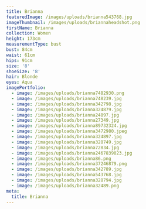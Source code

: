 ```yaml
---
title: Brianna
featuredImage: /images/uploads/brianna543768.jpg
imageThumbnail: /images/uploads/briannaheadshot.png
firstName: Brianna
collection: Women
height: 173cm
measurementType: bust
bust: 84cm
waist: 61cm
hips: 91cm
size: '8'
shoeSize: '8'
hair: Blonde
eyes: Aqua
imagePortfolio:
  - image: /images/uploads/brianna7482930.png
  - image: /images/uploads/brianna748239.jpg
  - image: /images/uploads/brianna342798.jpg
  - image: /images/uploads/brianna324879.jpg
  - image: /images/uploads/brianna24897.jpg
  - image: /images/uploads/brianna27349.jpg
  - image: /images/uploads/brianna89732324.jpg
  - image: /images/uploads/brianna3472980.jpeg
  - image: /images/uploads/brianna324897.jpg
  - image: /images/uploads/brianna328749.jpg
  - image: /images/uploads/brianna72834.jpg
  - image: /images/uploads/brianna2467839023.jpg
  - image: /images/uploads/brianna86.png
  - image: /images/uploads/brianna37246879.png
  - image: /images/uploads/brianna342789.jpg
  - image: /images/uploads/brianna543768.jpg
  - image: /images/uploads/brianna328794.jpg
  - image: /images/uploads/brianna32489.png
meta:
  title: Brianna
---
```


